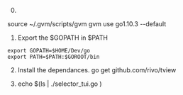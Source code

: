 0. 
source  ~/.gvm/scripts/gvm
gvm use go1.10.3 --default
1. Export the $GOPATH in $PATH
```
export GOPATH=$HOME/Dev/go
export PATH=$PATH:$GOROOT/bin
```
2. Install the dependances.
go get github.com/rivo/tview

3. echo $(ls | ./selector_tui.go )
